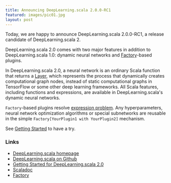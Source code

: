 ```yaml
---
title: Announcing DeepLearning.scala 2.0.0-RC1
featured: images/pic01.jpg
layout: post
---
```


Today, we are happy to announce DeepLearning.scala 2.0.0-RC1, a release candidate of DeepLearning.scala 2.

DeepLearning.scala 2.0 comes with two major features in addition to DeepLearning.scala 1.0: dynamic neural networks and [Factory](https://javadoc.io/page/com.thoughtworks.feature/factory_2.11/latest/com/thoughtworks/feature/Factory.html)-based plugins.

In DeepLearning.scala 2.0, a neural network is an ordinary Scala function that returns a [Layer](https://javadoc.io/page/com.thoughtworks.deeplearning/plugins-builtins_2.11/latest/com/thoughtworks/deeplearning/plugins/Layers$Layer.html), which represents the process that dynamically creates computational graph nodes, instead of static computational graphs in TensorFlow or some other deep learning frameworks. All Scala features, including functions and expressions, are available in DeepLearning.scala's dynamic neural networks.

`Factory`-based plugins resolve [expression problem](https://en.wikipedia.org/wiki/Expression_problem). Any hyperparameters, neural network optimization algorithms or special subnetworks are reusable in the simple `Factory[YourPlugin1 with YourPlugin2]` mechanism.

See [Getting Started](https://github.com/ThoughtWorksInc/DeepLearning.scala-website/blob/v1.0.0-doc/ipynbs/2.0.0-Preview/GettingStarted.ipynb) to have a try.

### Links

* [DeepLearning.scala homepage](http://deeplearning.thoughtworks.school/)
* [DeepLearning.scala on Github](https://github.com/ThoughtWorksInc/DeepLearning.scala/)
* [Getting Started for DeepLearning.scala 2.0](https://github.com/ThoughtWorksInc/DeepLearning.scala-website/blob/v1.0.0-doc/ipynbs/2.0.0-Preview/GettingStarted.ipynb)
* [Scaladoc](https://javadoc.io/page/com.thoughtworks.deeplearning/deeplearning_2.11/latest/com/thoughtworks/deeplearning/package.html)
* [Factory](https://javadoc.io/page/com.thoughtworks.feature/factory_2.11/latest/com/thoughtworks/feature/Factory.html)
